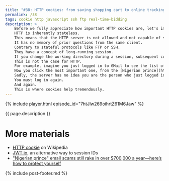 ```yaml
---
title: "#38: HTTP cookies: from saving shopping cart to online tracking"
permalink: /38
tags: cookie http javascript ssh ftp real-time-bidding
description: >
    Before we fully appreciate how important HTTP cookies are, let's imagine the web without them.
    HTTP is inherently stateless.
    This means that the HTTP server is not allowed and not capable of storing any context between requests.
    It has no memory of prior questions from the same client.
    Contrary to stateful protocols like FTP or SSH.
    They have a concept of long-running session.
    If you change the working directory during a session, subsequent commands take that into account.
    This is not the case for HTTP.
    For example, imagine you just logged in to GMail to see the list of unread e-mails.
    Now you click the most important one, from the [Nigerian prince](https://www.cnbc.com/2019/04/18/nigerian-prince-scams-still-rake-in-over-700000-dollars-a-year.html).
    Sadly, the server has no idea you are the person who just logged in.
    You must log in again.
    And again.
    This is where cookies help tremendously.
---
```


{% include player.html episode_id="7htJlw269oihrtZ61M6Jaw" %}

{{ page.description }}

<!--
When the server wants to keep some information in between requests, it uses cookies.
Cookies are just a tiny piece of information stored on the client.
That's right, in the browser, not the server!
The server remains stateless.
It's one of the reasons why HTTP is so prevalent.
No state means no problems with scaling, replicating, consistency.
Each web server in the cluster is identical and can be easily replaced.
In order to remember something in between requests, the server asks the browser to save arbitrary name-value pairs.
The cookie.
The browser is obligated to store such a cookie, together with the domain that set it.
When the browser makes subsequent requests to the same domain, it should send all previously stored cookies as well.
Simplifying, cookies are stored per domain, so there's no risk of accidentally revealing your shopping cart to a third party.
Actually, stealing cookies is possible, but that's a different story.

So, how is that back-and-forth useful?
Well, the server can store temporary data inside cookies.
Like, for example, the contents of your shopping cart during online checkout.
Or your browsing preferences.
Another example is aforementioned GMail login problem.
When you login for the first time, the server sends back a cookie to your browser.
The second request sends that cookie back to GMail.
When the server notices that cookie, it knows the users already logged in and can present all the secrets.

But which user logged in?
Millions of people are browsing GMail at the same time.
Naive approach simply sends back user ID as a cookie.
However, cookies are easy to steal and spoof.
If you simply send back the cookie with a different user ID, you'll successfully impersonate another user.
In practice, the server almost always uses some random identifier, known as a session ID.
That session ID is later resolved on the server.
Meaning the HTTP server needs to have some sort of a database anyway, queried by session ID.
And it's no longer stateless.

OK, but what about these annoying cookie popups in Europe?
Well, it turns out that cookies are most commonly used to track your online behaviour.
Giants like Facebook or Google use a technique known as third-party cookies.
In short, it's a dogdy hack that notifies these giants every time you open one of the millions of websites containing their tracking script.
But online tracking and real-time bidding for ads deserve a separate episode.

That's it, thanks for listening, bye!
-->

# More materials

* [HTTP cookie](https://en.wikipedia.org/wiki/HTTP_cookie) on Wikipedia
* [JWT.io](https://jwt.io/), an alternative way to session IDs
* ["Nigerian prince" email scams still rake in over $700,000 a year—here’s how to protect yourself](https://www.cnbc.com/2019/04/18/nigerian-prince-scams-still-rake-in-over-700000-dollars-a-year.html)


{% include post-footer.md %}